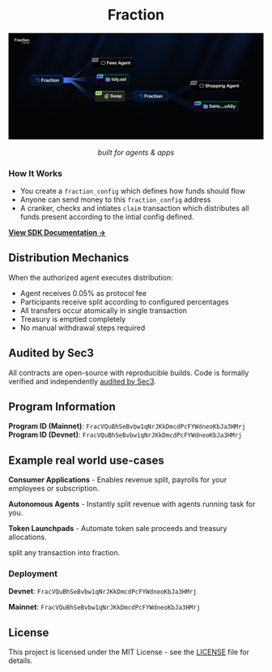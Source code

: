 <div align="center">

# Fraction

![Fraction Protocol Overview](./docs/images/img.png)

*built for agents & apps*

</div>

### How It Works

- You create a `fraction_config` which defines how funds should flow
- Anyone can send money to this `fraction_config` address
- A cranker, checks and intiates `claim` transaction which distributes all funds present according to the intial config defined.

**[View SDK Documentation →](./sdk/README.md)**

## Distribution Mechanics

When the authorized agent executes distribution:
- Agent receives 0.05% as protocol fee
- Participants receive split according to configured percentages
- All transfers occur atomically in single transaction
- Treasury is emptied completely
- No manual withdrawal steps required

## Audited by Sec3

All contracts are open-source with reproducible builds. Code is formally verified and independently [audited by Sec3](./audits/sec3-sept-2025.pdf).

## Program Information

**Program ID (Mainnet)**: `FracVQuBhSeBvbw1qNrJKkDmcdPcFYWdneoKbJa3HMrj`
**Program ID (Devnet)**: `FracVQuBhSeBvbw1qNrJKkDmcdPcFYWdneoKbJa3HMrj`


## Example real world use-cases

**Consumer Applications**  - Enables revenue split, payrolls for your employees or subscription.

**Autonomous Agents**  - Instantly split revenue with agents running task for you.

**Token Launchpads**  - Automate token sale proceeds and treasury allocations.

split any transaction into fraction.


### Deployment

**Devnet**: `FracVQuBhSeBvbw1qNrJKkDmcdPcFYWdneoKbJa3HMrj`

**Mainnet**: `FracVQuBhSeBvbw1qNrJKkDmcdPcFYWdneoKbJa3HMrj`


## License

This project is licensed under the MIT License - see the [LICENSE](LICENSE) file for details.
